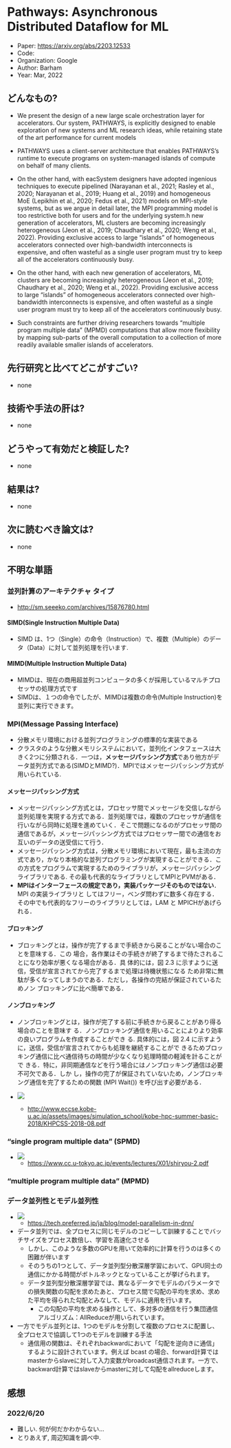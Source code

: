 # Pathways: Asynchronous Distributed Dataflow for ML
- Paper: https://arxiv.org/abs/2203.12533
- Code: 
- Organization: Google
- Author: Barham
- Year: Mar, 2022

## どんなもの?
- We present the design of a new large scale orchestration layer for accelerators. Our system, PATHWAYS, is explicitly designed to enable exploration of new systems and ML research ideas, while retaining state of the art performance for current models
- PATHWAYS uses a client-server architecture that enables PATHWAYS’s runtime to execute programs on system-managed islands of compute on behalf of many clients.

- On the other hand, with eacSystem designers have adopted ingenious techniques to execute pipelined (Narayanan et al., 2021; Rasley et al., 2020; Narayanan et al., 2019; Huang et al., 2019) and homogeneous MoE (Lepikhin et al., 2020; Fedus et al., 2021) models on MPI-style systems, but as we argue in detail later, the MPI programming model is too restrictive both for users and for the underlying system.h new generation of accelerators, ML clusters are becoming increasingly heterogeneous (Jeon et al., 2019; Chaudhary et al., 2020; Weng et al., 2022). Providing exclusive access to large “islands” of homogeneous accelerators connected over high-bandwidth interconnects is expensive, and often wasteful as a single user program must try to keep all of the accelerators continuously busy.

- On the other hand, with each new generation of accelerators, ML clusters are becoming increasingly heterogeneous (Jeon et al., 2019; Chaudhary et al., 2020; Weng et al., 2022). Providing exclusive access to large “islands” of homogeneous accelerators connected over high-bandwidth interconnects is expensive, and often wasteful as a single user program must try to keep all of the accelerators continuously busy.
- Such constraints are further driving researchers towards “multiple program multiple data” (MPMD) computations that allow more flexibility by mapping sub-parts of the overall computation to a collection of more readily available smaller islands of accelerators.

## 先行研究と比べてどこがすごい?
- none

## 技術や手法の肝は?
- none

## どうやって有効だと検証した?
- none

## 結果は?
- none

## 次に読むべき論文は?
- none

## 不明な単語
### 並列計算のアーキテクチャ タイプ
- http://sm.seeeko.com/archives/15876780.html
#### SIMD(Single Instruction Multiple Data)
- SIMD は、1つ（Single）の命令（Instruction）で、複数（Multiple）のデータ（Data）に対して並列処理を行います.
#### MIMD(Multiple Instruction Multiple Data)
- MIMDは、現在の商用超並列コンピュータの多くが採用しているマルチプロセッサの処理方式です
- SIMDは、１つの命令でしたが、MIMDは複数の命令(Multiple Instruction)を並列に実行できます。

### MPI(Message Passing Interface)
- 分散メモリ環境における並列プログラミングの標準的な実装である
- クラスタのような分散メモリシステムにおいて，並列化インタフェースは大きく2つに分類される．一つは，**メッセージパッシング方式**であり他方がデータ並列方式である(SIMDとMIMD?)．MPIではメッセージパッシング方式が用いられている.
#### メッセージパッシング方式
- メッセージパッシング方式とは，プロセッサ間でメッセージを交信しながら並列処理を実現する方式である．並列処理では，複数のプロセッサが通信を行いながら同時に処理を進めていく．そこで問題になるのがプロセッサ間の通信であるが，メッセージパッシング方式ではプロセッサー間での通信をお互いのデータの送受信にて行う．
- メッセージパッシング方式は，分散メモリ環境において現在，最も主流の方式であり，かなり本格的な並列プログラミングが実現することができる．この方式をプログラムで実現するためのライブラリが，メッセージパッシングライブラリである. その最も代表的なライブラリとしてMPIとPVMがある．
- **MPIはインターフェースの規定であり，実装パッケージそのものではない**．MPI の実装ライブラリと してはフリー，ベンダ問わずに数多く存在する．その中でも代表的なフリーのライブラリとしては，LAM と MPICHがあげられる．
#### ブロッキング
- ブロッキングとは，操作が完了するまで手続きから戻ることがない場合のことを意味する．この 場合，各作業はその手続きが終了するまで待たされることになり効率が悪くなる場合がある．具 体的には，図 2.3 に示すように送信，受信が宣言されてから完了するまで処理は待機状態になる ため非常に無駄が多くなってしまうのである．ただし，各操作の完結が保証されているためノン ブロッキングに比べ簡単である．
#### ノンブロッキング
- ノンブロッキングとは，操作が完了する前に手続きから戻ることがあり得る場合のことを意味す る．ノンブロッキング通信を用いることによりより効率の良いプログラムを作成することができ る. 具体的には，図 2.4 に示すように，送信，受信が宣言されてからも処理を継続することがで きるためブロッキング通信に比べ通信待ちの時間が少なくなり処理時間の軽減を計ることがで きる．特に，非同期通信などを行う場合にはノンブロッキング通信は必要不可欠である．しか し，操作の完了が保証されていないため，ノンブロッキング通信を完了するための関数 (MPI Wait()) を呼び出す必要がある．

- ![](img/figure2.png)
  - http://www.eccse.kobe-u.ac.jp/assets/images/simulation_school/kobe-hpc-summer-basic-2018/KHPCSS-2018-08.pdf

### “single program multiple data” (SPMD)
- ![](img/figure3.png)
  - https://www.cc.u-tokyo.ac.jp/events/lectures/X01/shiryou-2.pdf

### “multiple program multiple data” (MPMD)

### データ並列性とモデル並列性
- ![](img/figure4.png)
  - https://tech.preferred.jp/ja/blog/model-parallelism-in-dnn/
- データ並列では、全プロセスに同じモデルのコピーして訓練することでバッチサイズをプロセス数倍し、学習を高速化させる
  - しかし、このような多数のGPUを用いて効率的に計算を行うのは多くの困難が伴います
  - そのうちの1つとして、データ並列型分散深層学習において、GPU同士の通信にかかる時間がボトルネックとなっていることが挙げられます。
  - データ並列型分散深層学習では、異なるデータでモデルのパラメータでの損失関数の勾配を求めたあと、プロセス間で勾配の平均を求め、求めた平均を得られた勾配とみなして、モデルに適用を行います。
    - この勾配の平均を求める操作として、多対多の通信を行う集団通信アルゴリズム：AllReduceが用いられています。
- 一方でモデル並列とは、1つのモデルを分割して複数のプロセスに配置し、全プロセスで協調して1つのモデルを訓練する手法
  - 通信用の関数は、それぞれbackwardにおいて「勾配を逆向きに通信」するように設計されています。例えば bcast の場合、forward計算ではmasterからslaveに対して入力変数がbroadcast通信されます。一方で、backward計算ではslaveからmasterに対して勾配をallreduceします。

## 感想
### 2022/6/20
- 難しい. 何が何だかわからない...
- とりあえず, 周辺知識を調べ中.
